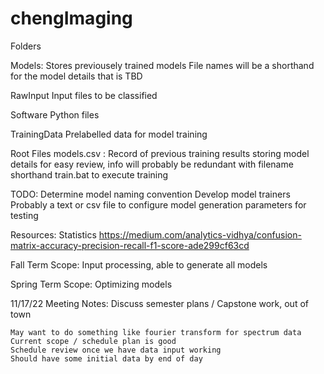 # chengImaging

Folders

Models: Stores previousely trained models
	File names will be a shorthand for the model details that is TBD

RawInput
	Input files to be classified

Software
	Python files

TrainingData
	Prelabelled data for model training

Root Files
	models.csv : Record of previous training results storing model details for easy review, info will probably be redundant with filename shorthand
	train.bat to execute training

TODO:
	Determine model naming convention
	Develop model trainers
	Probably a text or csv file to configure model generation parameters for testing

Resources:
	Statistics
		https://medium.com/analytics-vidhya/confusion-matrix-accuracy-precision-recall-f1-score-ade299cf63cd

Fall Term Scope:
	Input processing, able to generate all models

Spring Term Scope:
	Optimizing models

11/17/22 Meeting Notes:
	Discuss semester plans / Capstone work, out of town

	May want to do something like fourier transform for spectrum data
	Current scope / schedule plan is good
	Schedule review once we have data input working
	Should have some initial data by end of day